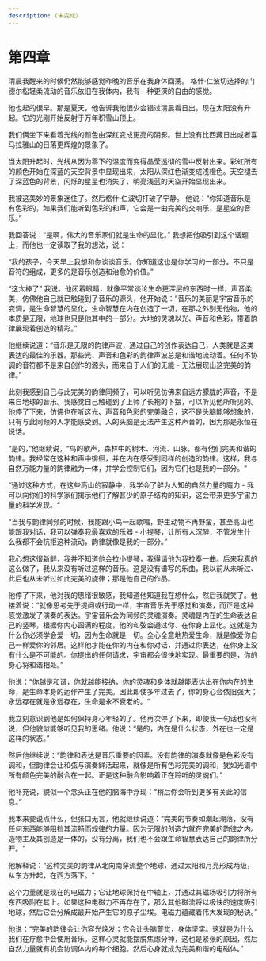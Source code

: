 ```yaml
---
description: (未完成）
---
```


# 第四章

清晨我醒来的时候仍然能够感觉昨晚的音乐在我身体回荡。 格什·仁波切选择的门德尔松轻柔流动的音乐依旧在我体内，我有一种更深的自由的感觉。 

他也起的很早。那是夏天，他告诉我他很少会错过清晨看日出。现在太阳没有升起。它的光刚开始反射于万年积雪山顶上。

我们俩坐下来看着光线的颜色由深红变成更亮的阴影。世上没有比西藏日出或者喜马拉雅山的日落更辉煌的景象了。 

当太阳升起时，光线从因为零下的温度而变得晶莹透彻的雪中反射出来。彩虹所有的颜色开始在深蓝的天空背景中显现出来，太阳从深红色渐变成浅橙色。天空褪去了深蓝色的背景，闪烁的星星也消失了，明亮浅蓝的天空开始显现出来。 

我被这美妙的景象迷住了。然后格什·仁波切打破了宁静。 他说：“你知道音乐是有色彩的，如果我们能听到色彩的和声，它会是一曲完美的交响乐，是星空的音乐。” 

我回答说：“是啊，伟大的音乐家们就是生命的显化。” 我想把他吸引到这个话题上，而他也一定读取了我的想法，说：

“我的孩子，今天早上我想和你谈谈音乐。你知道这也是你学习的一部分。不只是音符的组成，更多的是音乐创造和治愈的价值。”

“这太棒了” 我说。他闭着眼睛，就像平常谈论生命更深层的东西时一样，声音柔美，仿佛他自己就已触碰到了音乐的源头，他开始说：“音乐的美丽是宇宙音乐的变调，是生命智慧的显化，生命智慧在内在创造了一切，在那之外别无他物，他的本质是无限，地球也只是他其中的一部分。大地的灵魂以光、声音和色彩，带着韵律展现着创造的精彩。”

他继续说道：“音乐是无限的韵律声波，通过自己的创作表达自己，人类就是这类表达的最佳的乐器。那些光、声音和色彩的韵律声波总是和谐地流动着。任何不协调的音符都不是来自创作的源头，而来自于人们的无能 - 无法展现出这完美的韵律。”

此刻我感到自己与此完美的韵律同频了，可以听见仿佛来自远方朦胧的声音，不是来自地球的音乐。我感觉自己触碰到了上师了长袍的下摆，可以听见他所听见的。他停了下来，仿佛也在听这光、声音和色彩的完美融合，这不是头脑能够想象的，只有与此同频的人才能感受到。人的头脑是无法产生这种声音的，因为那是永恒在说话。

“是的，”他继续说，“鸟的歌声，森林中的树木、河流、山脉，都有他们完美和谐的韵律。我经常在这种和声中徘徊，并在内在感受到同样的创造的韵律。这样，我与自然万能力量的韵律融为一体，并学会控制它们，因为它们也是我的一部分。“

“通过这种方式，在这些高山的寂静中，我学会了鲜为人知的自然力量的魔力 - 我可以向你们的科学家们揭示他们了解甚少的原子结构的知识，这会带来更多宇宙力量的科学发现。“

“当我与韵律同频的时候，我能跟小鸟一起歌唱，野生动物不再野蛮，甚至高山也能跟我对话，我可以弹奏我最喜欢的乐器 - 小提琴，让所有人沉醉，不管发生什么我都不会抗拒这种流动，韵律就像是我的一部分。”

我心想这很新鲜，我并不知道他会拉小提琴，我得请他为我拉奏一曲。后来我真的这么做了，我从来没有听过这样的音乐。这是没有谱写的乐曲，我以前从未听过、此后也从未听过如此完美的旋律；那是他自己的作品。

他停了下来，他对我的思绪很敏感，我知道他知道我在想什么，然后我就笑了。他接着说：“就像思考先于提问或行动一样，宇宙音乐先于感觉和演奏，而正是这种感觉激发了演奏的表达。宇宙音乐会为同频的灵魂演奏。灵魂是内在的生命表达自己的竖琴，根据你内心圆满的程度，他的和弦会通过你、在你身上显化。这就是为什么你必须学会​​爱一切，因为生命就是一切。全心全意地热爱生命，就是像爱你自己一样爱你的邻居。这样他才能在你的内在和你对话，并通过你表达，在你身上没有什么是不可能的。你提出的任何请求，宇宙都会很快地实现。最重要的是，你的身心将和谐相处。”

他说：“你越是和谐，你就越能接纳，你的灵魂和身体就越能表达出在你内在的生命，是生命本身的运作产生了完美。因此即使多年过去了，你的身心会依旧强大；永远存在就是永远存在，生命是永不衰老的。“

我立刻意识到他是如何保持身心年轻的了。他再次停了下来，即使我一句话也没有说，但他貌似能够听见我的思绪。他说：“是的，内在是什么状态，外在也一定是这样的状态。”

然后他继续说：“韵律和表达是音乐重要的因素。没有韵律的演奏就像是色彩没有调和，但韵律会让和弦与演奏鲜活起来，就像是所有色彩完美的调和，犹如光谱中所有颜色完美的融合在一起。正是这种融合影响着正在聆听的灵魂们。”

他补充说，貌似一个念头正在他的脑海中浮现：“稍后你会听到更多有关此的信息。”

我本来要说点什么，但张口无言，他就继续说道：“完美的节奏如潮起潮落，没有任何东西能够阻挡其流畅而规律的力量。因为无限的创造力就在完美的韵律之内。造物主及其创造是一体的，没有分离，我们也不会跟生命智慧表达自己的韵律所分开。“

他解释说：“这种完美的韵律从北向南穿流整个地球，通过太阳和月亮形成两级，从东方升起，在西方落下。“ 

这个力量就是现在的电磁力；它让地球保持在中轴上，并通过其磁场吸引力将所有东西吸附在其上。如果这种电磁力不再存在了，那么其他磁流将以极快的速度吸引地球，然后它会分解成最开始产生它的原子尘埃。电磁力蕴藏着伟大发现的秘诀。”

他说：“完美的韵律会让你容光焕发；它会让头脑警觉，身体坚实。这就是为什么我们在疗愈中会使用音乐。这样心灵就能摆脱焦虑分神，这也是紧张的原因，然后自然力量就有机会协调体内的每个细胞。然后心身就成为完美和谐的电磁体。”

